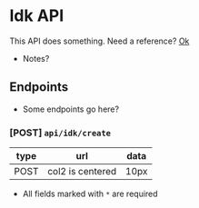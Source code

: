# Idk API

This API does something. Need a reference? [Ok]()

* Notes?

## Endpoints

* Some endpoints go here?

### [POST] `api/idk/create`

| type | url              | data |
| ---- | ---------------- | ---- |
| POST | col2 is centered | 10px |

* All fields marked with `*` are required
